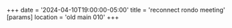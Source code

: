 +++
date = '2024-04-10T19:00:00-05:00'
title = 'reconnect rondo meeting'
[params]
    location = 'old main 010'
+++